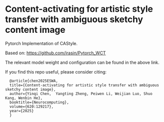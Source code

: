 # Content-activating for artistic style transfer with ambiguous sketchy content image

Pytorch Implementation of CAStyle.

Based on: https://github.com/irasin/Pytorch_WCT

The relevant model weight and configuration can be found in the above link.

If you find this repo useful, please consider citing:

```
  @article{chen2025ESWA,
  title={Content-activating for artistic style transfer with ambiguous sketchy content image},
  author={Yinqi Chen,  Yangting Zheng, Peiwen Li, Weijian Luo, Shuo Kang, Wenbin He},
  booktitle={Neurocomputing},
  volume={620:129217},
  year={2025}
  }
```
